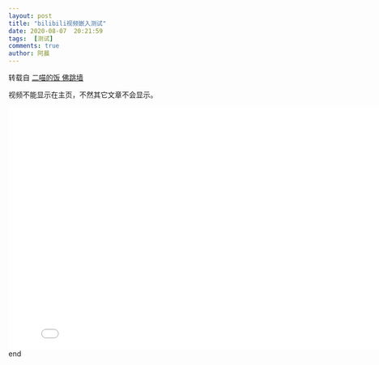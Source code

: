 ```yaml
---
layout: post
title: "bilibili视频嵌入测试"
date: 2020-08-07  20:21:59
tags:  [测试]
comments: true
author: 阿晨
---
```

转载自 [二喵的饭 佛跳墙](https://www.bilibili.com/video/BV1NT4y177TM?zw)


视频不能显示在主页，不然其它文章不会显示。



<iframe width="818" 
    height="480" src="//player.bilibili.com/player.html?aid=926626321&bvid=BV1NT4y177TM&cid=221523323&page=1" scrolling="no" border="0" frameborder="no" framespacing="0" allowfullscreen="true"> </iframe>
end
	